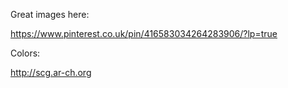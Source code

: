 Great images here:

https://www.pinterest.co.uk/pin/416583034264283906/?lp=true

Colors:

http://scg.ar-ch.org
